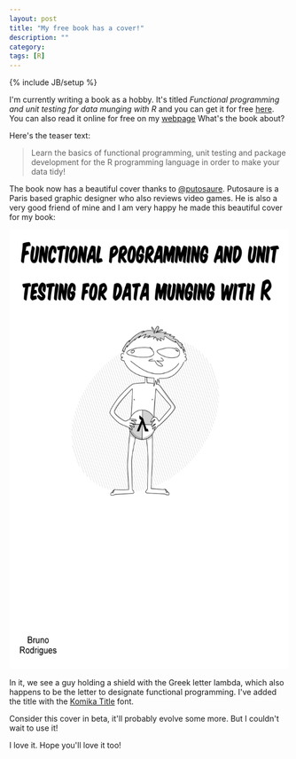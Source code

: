 ```yaml
---
layout: post
title: "My free book has a cover!"
description: ""
category: 
tags: [R]
---
```

{% include JB/setup %}

I'm currently writing a book as a hobby. It's titled *Functional programming and unit testing for data munging with R* and you can get it for free [here](https://leanpub.com/fput/). You can also read it online for free on my [webpage](http://www.brodrigues.co/fput) What's the book about?

Here's the teaser text: 

>Learn the basics of functional programming, unit testing and package development for the R programming language in order to make your data tidy!

The book now has a beautiful cover thanks to [@putosaure](https://twitter.com/putosaure). Putosaure is a Paris based graphic designer who also reviews video games. He is also a very good friend of mine and I am very happy he made this beautiful cover for my book:

<img src="/assets/images/cover.png" width="612" height="792"/>

In it, we see a guy holding a shield with the Greek letter lambda, which also happens to be the letter to designate functional programming. I've added the title with the [Komika Title](http://www.dafont.com/komika-title.font) font.

Consider this cover in beta, it'll probably evolve some more. But I couldn't wait to use it!

I love it. Hope you'll love it too!
